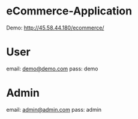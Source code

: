 # eCommerce-Application

Demo: http://45.58.44.180/ecommerce/

User
======

email: demo@demo.com
pass: demo


Admin
========
email: admin@admin.com
pass: admin
